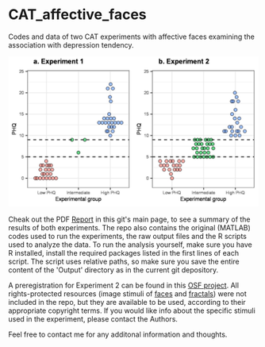 # CAT_affective_faces
Codes and data of two CAT experiments with affective faces examining  the association with depression tendency.

![PHQ distribution](https://github.com/tomsalomon/CAT_affective_faces/blob/main/Figures/PHQ_Distributions.jpg)

Cheak out the PDF [Report](https://github.com/tomsalomon/CAT_affective_faces/blob/main/MainAnalysisReport.pdf) in this git's main page, to see a summary of the results of both experiments. The repo also contains the original (MATLAB) codes used to run the experiments, the raw output files and the R scripts used to analyze the data. To run the analysis yourself, make sure you have R installed, install the required packages listed in the first lines of each script. The script uses relative paths, so make sure you save the entire content of the 'Output' directory as in the current git depository.

A preregistration for Experiment 2 can be found in this [OSF project](osf.io/nt6u5/).
All rights-protected resources (image stimuli of [faces](https://www.kdef.se/home/aboutKDEF.html) and [fractals](https://fantasticfractals.com/)) were not included in the repo, but they are available to be used, according to their appropriate copyright terms. If you would like info about the specific stimuli used in the experiment, please contact the Authors.

Feel free to contact me for any additonal information and thoughts. 
